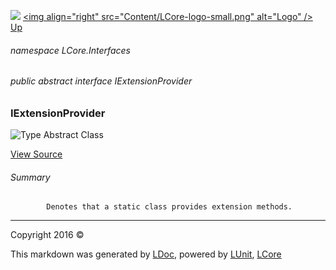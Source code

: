 ![](Content/LCore-banner-small.png "")
[&lt;img align=&quot;right&quot; src=&quot;Content/LCore-logo-small.png&quot; alt=&quot;Logo&quot; /&gt;](../README.md)
[Up](docs/L.md)

###### namespace LCore.Interfaces

###### public abstract interface IExtensionProvider

### IExtensionProvider

 ![Type Abstract Class](http://b.repl.ca/v1/Type-Abstract%20Class-blue.png "")



[View Source](Interfaces/IExtensionProvider.cs#L)

###### Summary

            Denotes that a static class provides extension methods.
            



---

Copyright 2016 &copy; [](../README.md) [](../TableOfContents.md)

This markdown was generated by [LDoc](https://github.com/CodeSingularity/LDoc), powered by [LUnit](https://github.com/CodeSingularity/LUnit), [LCore](https://github.com/CodeSingularity/LCore)
